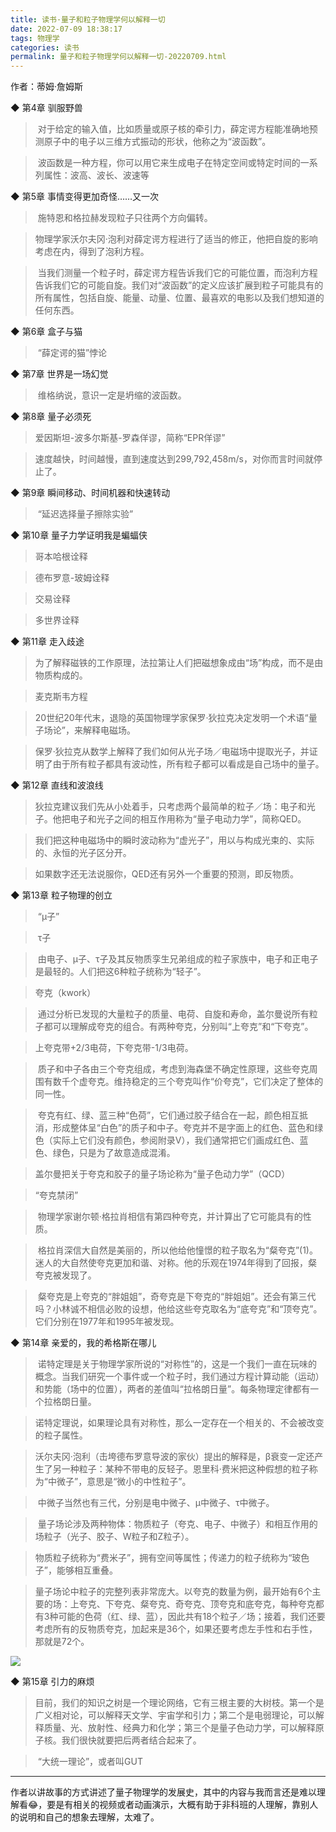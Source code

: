 ```yaml
---
title: 读书·量子和粒子物理学何以解释一切
date: 2022-07-09 18:38:17
tags: 物理学
categories: 读书
permalink: 量子和粒子物理学何以解释一切-20220709.html
---
```


作者：蒂姆·詹姆斯  

  
◆ 第4章 驯服野兽  
  
> 对于给定的输入值，比如质量或原子核的牵引力，薛定谔方程能准确地预测原子中的电子以三维方式振动的形状，他称之为“波函数”。  
  
> 波函数是一种方程，你可以用它来生成电子在特定空间或特定时间的一系列属性：波高、波长、波速等  
  
◆ 第5章 事情变得更加奇怪……又一次  
  
> 施特恩和格拉赫发现粒子只往两个方向偏转。  
  
>物理学家沃尔夫冈·泡利对薛定谔方程进行了适当的修正，他把自旋的影响考虑在内，得到了泡利方程。  
  
> 当我们测量一个粒子时，薛定谔方程告诉我们它的可能位置，而泡利方程告诉我们它的可能自旋。我们对“波函数”的定义应该扩展到粒子可能具有的所有属性，包括自旋、能量、动量、位置、最喜欢的电影以及我们想知道的任何东西。  
  
◆ 第6章 盒子与猫  
  

> “薛定谔的猫”悖论  
  
◆ 第7章 世界是一场幻觉  
  
> 维格纳说，意识一定是坍缩的波函数。  
  
◆ 第8章 量子必须死  
  
>爱因斯坦-波多尔斯基-罗森佯谬，简称“EPR佯谬”  
  
>速度越快，时间越慢，直到速度达到299,792,458m/s，对你而言时间就停止了。  
  
◆ 第9章 瞬间移动、时间机器和快速转动  
  
> “延迟选择量子擦除实验”  
  
◆ 第10章 量子力学证明我是蝙蝠侠  
  
>哥本哈根诠释  
  
>德布罗意-玻姆诠释  
  
>交易诠释  
  
>多世界诠释  
  
◆ 第11章 走入歧途  
  
>为了解释磁铁的工作原理，法拉第让人们把磁想象成由“场”构成，而不是由物质构成的。  
  
>麦克斯韦方程  
  
>20世纪20年代末，退隐的英国物理学家保罗·狄拉克决定发明一个术语“量子场论”，来解释电磁场。  
  
>保罗·狄拉克从数学上解释了我们如何从光子场／电磁场中提取光子，并证明了由于所有粒子都具有波动性，所有粒子都可以看成是自己场中的量子。  
  
◆ 第12章 直线和波浪线  
  
>狄拉克建议我们先从小处着手，只考虑两个最简单的粒子／场：电子和光子。他把电子和光子之间的相互作用称为“量子电动力学”，简称QED。  
  
>我们把这种电磁场中的瞬时波动称为“虚光子”，用以与构成光束的、实际的、永恒的光子区分开。  
  
>如果数字还无法说服你，QED还有另外一个重要的预测，即反物质。  
  
◆ 第13章 粒子物理的创立  
  
> “μ子”  
  
> τ子  
  
> 由电子、μ子、τ子及其反物质孪生兄弟组成的粒子家族中，电子和正电子是最轻的。人们把这6种粒子统称为“轻子”。  
  
>夸克（kwork）  
  
> 通过分析已发现的大量粒子的质量、电荷、自旋和寿命，盖尔曼说所有粒子都可以理解成夸克的组合。有两种夸克，分别叫“上夸克”和“下夸克”。  
  
>上夸克带+2/3电荷，下夸克带-1/3电荷。  
  
> 质子和中子各由三个夸克组成，考虑到海森堡不确定性原理，这些夸克周围有数千个虚夸克。维持稳定的三个夸克叫作“价夸克”，它们决定了整体的同一性。  
  
> 夸克有红、绿、蓝三种“色荷”，它们通过胶子结合在一起，颜色相互抵消，形成整体呈“白色”的质子和中子。夸克并不是字面上的红色、蓝色和绿色（实际上它们没有颜色，参阅附录Ⅴ），我们通常把它们画成红色、蓝色、绿色，只是为了故意造成混淆。  
  
>盖尔曼把关于夸克和胶子的量子场论称为“量子色动力学”（QCD）  
  
>“夸克禁闭”  
  
> 物理学家谢尔顿·格拉肖相信有第四种夸克，并计算出了它可能具有的性质。  
  
> 格拉肖深信大自然是美丽的，所以他给他憧憬的粒子取名为“粲夸克”(1)。迷人的大自然使夸克更加和谐、对称。他的乐观在1974年得到了回报，粲夸克被发现了。  
  
> 粲夸克是上夸克的“胖姐姐”，奇夸克是下夸克的“胖姐姐”。还会有第三代吗？小林诚不相信必败的设想，他给这些夸克取名为“底夸克”和“顶夸克”。它们分别在1977年和1995年被发现。  
  
◆ 第14章 亲爱的，我的希格斯在哪儿  
  
> 诺特定理是关于物理学家所说的“对称性”的，这是一个我们一直在玩味的概念。当我们研究一个事件或一个粒子时，我们通过方程计算动能（运动）和势能（场中的位置），两者的差值叫“拉格朗日量”。每条物理定律都有一个拉格朗日量。  
  
>诺特定理说，如果理论具有对称性，那么一定存在一个相关的、不会被改变的粒子属性。  
  
>沃尔夫冈·泡利（击垮德布罗意导波的家伙）提出的解释是，β衰变一定还产生了另一种粒子：某种不带电的反轻子。恩里科·费米把这种假想的粒子称为“中微子”，意思是“微小的中性粒子”。  
  
> 中微子当然也有三代，分别是电中微子、μ中微子、τ中微子。  
  
> 量子场论涉及两种物体：物质粒子（夸克、电子、中微子）和相互作用的场粒子（光子、胶子、W粒子和Z粒子）。  
  
>物质粒子统称为“费米子”，拥有空间等属性；传递力的粒子统称为“玻色子”，能够相互重叠。  
  
>量子场论中粒子的完整列表非常庞大。以夸克的数量为例，最开始有6个主要的场：上夸克、下夸克、粲夸克、奇夸克、顶夸克和底夸克，每种夸克都有3种可能的色荷（红、绿、蓝），因此共有18个粒子／场；接着，我们还要考虑所有的反物质夸克，加起来是36个，如果还要考虑左手性和右手性，那就是72个。  


![](https://hefengbao.github.io/assets/images/202207091851543.jpeg)
  

◆ 第15章 引力的麻烦  
  
>目前，我们的知识之树是一个理论网络，它有三根主要的大树枝。第一个是广义相对论，可以解释天文学、宇宙学和引力；第二个是电弱理论，可以解释质量、光、放射性、经典力和化学；第三个是量子色动力学，可以解释原子核。我们很快就要把后两者结合起来了。  
  
> “大统一理论”，或者叫GUT


---

作者以讲故事的方式讲述了量子物理学的发展史，其中的内容与我而言还是难以理解看😂，要是有相关的视频或者动画演示，大概有助于非科班的人理解，靠别人的说明和自己的想象去理解，太难了。